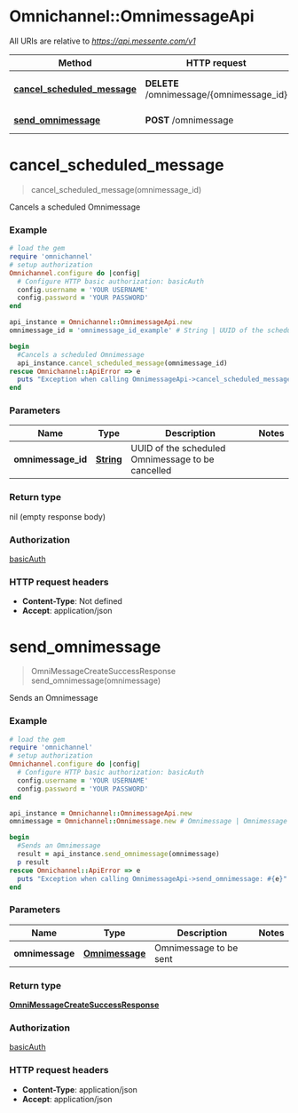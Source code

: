 # Omnichannel::OmnimessageApi

All URIs are relative to *https://api.messente.com/v1*

Method | HTTP request | Description
------------- | ------------- | -------------
[**cancel_scheduled_message**](OmnimessageApi.md#cancel_scheduled_message) | **DELETE** /omnimessage/{omnimessage_id} | Cancels a scheduled Omnimessage
[**send_omnimessage**](OmnimessageApi.md#send_omnimessage) | **POST** /omnimessage | Sends an Omnimessage


# **cancel_scheduled_message**
> cancel_scheduled_message(omnimessage_id)

Cancels a scheduled Omnimessage

### Example
```ruby
# load the gem
require 'omnichannel'
# setup authorization
Omnichannel.configure do |config|
  # Configure HTTP basic authorization: basicAuth
  config.username = 'YOUR USERNAME'
  config.password = 'YOUR PASSWORD'
end

api_instance = Omnichannel::OmnimessageApi.new
omnimessage_id = 'omnimessage_id_example' # String | UUID of the scheduled Omnimessage to be cancelled

begin
  #Cancels a scheduled Omnimessage
  api_instance.cancel_scheduled_message(omnimessage_id)
rescue Omnichannel::ApiError => e
  puts "Exception when calling OmnimessageApi->cancel_scheduled_message: #{e}"
end
```

### Parameters

Name | Type | Description  | Notes
------------- | ------------- | ------------- | -------------
 **omnimessage_id** | [**String**](.md)| UUID of the scheduled Omnimessage to be cancelled | 

### Return type

nil (empty response body)

### Authorization

[basicAuth](../README.md#basicAuth)

### HTTP request headers

 - **Content-Type**: Not defined
 - **Accept**: application/json



# **send_omnimessage**
> OmniMessageCreateSuccessResponse send_omnimessage(omnimessage)

Sends an Omnimessage

### Example
```ruby
# load the gem
require 'omnichannel'
# setup authorization
Omnichannel.configure do |config|
  # Configure HTTP basic authorization: basicAuth
  config.username = 'YOUR USERNAME'
  config.password = 'YOUR PASSWORD'
end

api_instance = Omnichannel::OmnimessageApi.new
omnimessage = Omnichannel::Omnimessage.new # Omnimessage | Omnimessage to be sent

begin
  #Sends an Omnimessage
  result = api_instance.send_omnimessage(omnimessage)
  p result
rescue Omnichannel::ApiError => e
  puts "Exception when calling OmnimessageApi->send_omnimessage: #{e}"
end
```

### Parameters

Name | Type | Description  | Notes
------------- | ------------- | ------------- | -------------
 **omnimessage** | [**Omnimessage**](Omnimessage.md)| Omnimessage to be sent | 

### Return type

[**OmniMessageCreateSuccessResponse**](OmniMessageCreateSuccessResponse.md)

### Authorization

[basicAuth](../README.md#basicAuth)

### HTTP request headers

 - **Content-Type**: application/json
 - **Accept**: application/json



